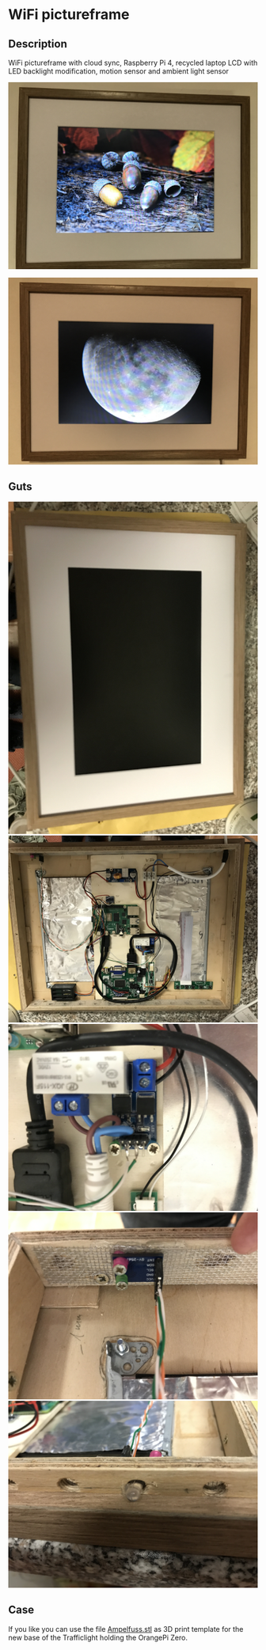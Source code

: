 # WiFi pictureframe
## Description
WiFi pictureframe with cloud sync, Raspberry Pi 4, recycled laptop LCD with LED backlight modification, motion sensor and ambient light sensor




![Pic0](pics/20201218_154244087_iOS.jpg)


![Pic1](pics/20201218_154317328_iOS.jpg)

## Guts
![Pic2](pics/20201218_151807786_iOS.jpg)
![Pic3](pics/20201218_151826276_iOS.jpg)
![Pic4](pics/20201218_151835200_iOS.jpg)
![Pic5](pics/20201218_151850489_iOS.jpg)
![Pic6](pics/20201218_151908645_iOS.jpg)


## Case
If you like you can use the file [Ampelfuss.stl](https://github.com/gituser-rk/cmk_livestatus_trafficlight/blob/master/Ampelfuss.stl "Ampelfuss.stl") as 3D print template for the new base of the Trafficlight holding the OrangePi Zero.
